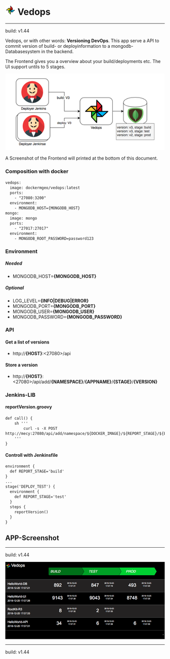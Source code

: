 # ![LOGO](docs/logo32.png) Vedops
---
build: v1.44

Vedops, or with other words: **Versioning DevOps**. This app serve a API to commit version of build- or deployinformation to a mongodb-Databasesystem in the backend.

The Frontend gives you a overview about your build/deployments etc. The UI support untils to 5 stages.

![Pipeline reporting](docs/pipeline-reporting.png)

A Screenshot of the Frontend will printed at the bottom of this document.

### Composition with docker
```
vedops:
  image: dockermgeo/vedops:latest
  ports:
    - "27080:3200"
  environment:
    - MONGODB_HOST={MONGODB_HOST}
mongo:
  image: mongo
  ports:
    - "27017:27017"
  environment:
    - MONGODB_ROOT_PASSWORD=password123
```

### Environment
##### Needed
- MONGODB_HOST=**{MONGODB_HOST}**

##### Optional
- LOG_LEVEL=**{INFO|DEBUG|ERROR}**
- MONGODB_PORT=**{MONGODB_PORT}**
- MONGODB_USER=**{MONGODB_USER}**
- MONGODB_PASSWORD=**{MONGODB_PASSWORD}**


### API
#### Get a list of versions
- http://**{HOST}**:<27080>/api

#### Store a version
- http://**{HOST}**:<27080>/api/add/**{NAMESPACE}**/**{APPNAME}**/**{STAGE}**/**{VERSION}**

### Jenkins-LIB

#### reportVersion.groovy
```
def call() {
    sh '''
        curl -s -X POST http://mecy:27080/api/add/namespace/${DOCKER_IMAGE}/${REPORT_STAGE}/${BUILD_NUMBER}
    '''
}
```
#### Controll with Jenkinsfile
```
environment {
  def REPORT_STAGE='build'
}
...
stage('DEPLOY_TEST') {
  environment {
    def REPORT_STAGE='test'
  }
  steps {
    reportVersion()
  }
}
```

## APP-Screenshot

---
build: v1.44

![Screenshot](docs/webview.png)

---
build: v1.44
